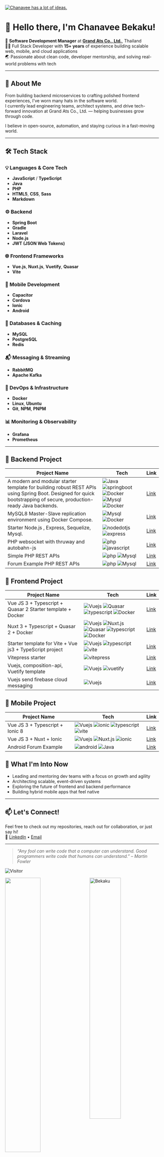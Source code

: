 [![Chanavee has a lot of ideas.](https://bekaku.github.io/cover.jpg)](https://www.linkedin.com/in/bekaku/)
# 👋 Hello there, I'm Chanavee Bekaku!

🎯 **Software Development Manager** at [**Grand Ats Co., Ltd.**](#), Thailand  
🧑‍💻 Full Stack Developer with **15+ years** of experience building scalable web, mobile, and cloud applications  
🌏 Passionate about clean code, developer mentorship, and solving real-world problems with tech

---

## 🧠 About Me

From building backend microservices to crafting polished frontend experiences, I've worn many hats in the software world.  
I currently lead engineering teams, architect systems, and drive tech-forward innovation at Grand Ats Co., Ltd. — helping businesses grow through code.

I believe in open-source, automation, and staying curious in a fast-moving world.

---

## 🛠️ Tech Stack

### 💡 Languages & Core Tech
- **JavaScript** / **TypeScript**
- **Java**
- **PHP**
- **HTML5**, **CSS**, **Sass**
- **Markdown**

### ⚙️ Backend
- **Spring Boot**
- **Gradle**
- **Laravel**
- **Node.js**
- **JWT (JSON Web Tokens)**

### 🌐 Frontend Frameworks
- **Vue.js**, **Nuxt.js**, **Vuetify**, **Quasar**
- **Vite**

### 📱 Mobile Development
- **Capacitor**
- **Cordova**
- **Ionic**
- **Android**

### 🧱 Databases & Caching
- **MySQL**
- **PostgreSQL**
- **Redis**

### 📬 Messaging & Streaming
- **RabbitMQ**
- **Apache Kafka**

### 🐳 DevOps & Infrastructure
- **Docker**
- **Linux**, **Ubuntu**
- **Git**, **NPM**, **PNPM**

### 📊 **Monitoring & Observability**
- **Grafana**
- **Prometheus**
---
## :pushpin: Backend Project
| Project Name  | Tech | Link |
|------|--------------|------|
| A modern and modular starter template for building robust REST APIs using Spring Boot. Designed for quick bootstrapping of secure, production-ready Java backends. | <img alt="Java" src="https://img.shields.io/badge/-Java-FF160B?style=flat-square&logo=java&logoColor=white" />  <img alt="springboot" src="https://img.shields.io/badge/-Springboot-6DB33F?style=flat-square&logo=springboot&logoColor=white" /> <img alt="Docker" src="https://img.shields.io/badge/-Gradle-02303A?style=flat-square&logo=gradle&logoColor=white" /> <img alt="Mysql" src="https://img.shields.io/badge/-Mysql-4479A1?style=flat-square&logo=mysql&logoColor=white" /> <img alt="Docker" src="https://img.shields.io/badge/-Docker-2496ED?style=flat-square&logo=docker&logoColor=white" /> | [Link](https://github.com/bekaku/java-spring-boot-starter) |
| MySQL8 Master-Slave replication environment using Docker Compose. | <img alt="Mysql" src="https://img.shields.io/badge/-Mysql-4479A1?style=flat-square&logo=mysql&logoColor=white" /> <img alt="Docker" src="https://img.shields.io/badge/-Docker-2496ED?style=flat-square&logo=docker&logoColor=white" /> | [Link](https://github.com/bekaku/mysql-replecation-docker) |
| Starter Node.js , Express, Sequelize, Mysql. | <img alt="nodedotjs" src="https://img.shields.io/badge/-nodedotjs-5FA04E?style=flat-square&logo=Nodedotjs&logoColor=white" /> <img alt="express" src="https://img.shields.io/badge/-Express-000000?style=flat-square&logo=express&logoColor=white" /> | [Link](https://github.com/bekaku/nodejs-express-mysql) |
| PHP websocket with thruway and autobahn-js | <img alt="php" src="https://img.shields.io/badge/-PHP-777BB4?style=flat-square&logo=php&logoColor=white" /> <img alt="javascript" src="https://img.shields.io/badge/-Javascript-F7DF1E?style=flat-square&logo=javascript&logoColor=white" />  | [Link](https://github.com/bekaku/php-thruway-web-socket-example) |
| Simple PHP REST APIs | <img alt="php" src="https://img.shields.io/badge/-PHP-777BB4?style=flat-square&logo=php&logoColor=white" /> <img alt="Mysql" src="https://img.shields.io/badge/-Mysql-4479A1?style=flat-square&logo=mysql&logoColor=white" /> | [Link](https://github.com/bekaku/php-rest-api) |
| Forum Example PHP REST APIs | <img alt="php" src="https://img.shields.io/badge/-PHP-777BB4?style=flat-square&logo=php&logoColor=white" /> <img alt="Mysql" src="https://img.shields.io/badge/-Mysql-4479A1?style=flat-square&logo=mysql&logoColor=white" /> | [Link](https://github.com/bekaku/example-forum-rest-api-php) |

## :pushpin: Frontend Project
| Project Name  | Tech | Link |
|------|--------------|------|
| Vue JS 3 + Typescript + Quasar 2 Starter template + Docker | <img alt="Vuejs" src="https://img.shields.io/badge/-Vue-42b883?style=flat-square&logo=Vue.js&logoColor=white" /> <img alt="Quasar" src="https://img.shields.io/badge/-Quasar-1976D2?style=flat-square&logo=Quasar&logoColor=white" /> <img alt="typescript" src="https://img.shields.io/badge/-Typescript-3178C6?style=flat-square&logo=typescript&logoColor=white" /> <img alt="Docker" src="https://img.shields.io/badge/-Docker-2496ED?style=flat-square&logo=docker&logoColor=white" /> |[Link](https://bekaku.github.io/quasar-starter)|
| Nuxt 3 + Typescript + Quasar 2 + Docker | <img alt="Vuejs" src="https://img.shields.io/badge/-Vue-42b883?style=flat-square&logo=Vue.js&logoColor=white" /> <img alt="Nuxt.js" src="https://img.shields.io/badge/-Nuxt-00DC82?style=flat-square&logo=Nuxt&logoColor=white" /> <img alt="Quasar" src="https://img.shields.io/badge/-Quasar-1976D2?style=flat-square&logo=Quasar&logoColor=white" /> <img alt="typescript" src="https://img.shields.io/badge/-Typescript-3178C6?style=flat-square&logo=typescript&logoColor=white" /> <img alt="Docker" src="https://img.shields.io/badge/-Docker-2496ED?style=flat-square&logo=docker&logoColor=white" /> |[Link](https://github.com/bekaku/nuxt-quasar-example-app)|
| Starter template for Vite + Vue js3 + TypeScript project | <img alt="Vuejs" src="https://img.shields.io/badge/-Vue-42b883?style=flat-square&logo=Vue.js&logoColor=white" /> <img alt="typescript" src="https://img.shields.io/badge/-Typescript-3178C6?style=flat-square&logo=typescript&logoColor=white" /> <img alt="vite" src="https://img.shields.io/badge/-Vite-646CFF?style=flat-square&logo=vite&logoColor=white" /> |[Link](https://github.com/bekaku/vue3-vite-typescript)|
| Vitepress starter |  <img alt="vitepress" src="https://img.shields.io/badge/-Vitepress-5C73E7?style=flat-square&logo=vitepress&logoColor=white" /> |[Link](https://github.com/bekaku/vitepress-starter)|
| Vuejs, composition-api, Vuetify template |  <img alt="Vuejs" src="https://img.shields.io/badge/-Vue-42b883?style=flat-square&logo=Vue.js&logoColor=white" /> <img alt="vuetify" src="https://img.shields.io/badge/-Vuetify-1867C0?style=flat-square&logo=vuetify&logoColor=white" /> |[Link](https://github.com/bekaku/vuetify-starter-template)|
| Vuejs send firebase cloud messaging |  <img alt="Vuejs" src="https://img.shields.io/badge/-Vue-42b883?style=flat-square&logo=Vue.js&logoColor=white" /> |[Link](https://github.com/bekaku/vuejs-send-firebase-cloud-messaging)|

## :pushpin: Mobile Project
| Project Name  | Tech | Link |
|------|--------------|------|
| Vue JS 3 + Typescript + Ionic 8 | <img alt="Vuejs" src="https://img.shields.io/badge/-Vue-42b883?style=flat-square&logo=Vue.js&logoColor=white" /> <img alt="ionic" src="https://img.shields.io/badge/-Ionic-3880FF?style=flat-square&logo=ionic&logoColor=white" /> <img alt="typescript" src="https://img.shields.io/badge/-Typescript-3178C6?style=flat-square&logo=typescript&logoColor=white" /> <img alt="vite" src="https://img.shields.io/badge/-Vite-646CFF?style=flat-square&logo=vite&logoColor=white" /> | [Link](https://github.com/bekaku/vue-ionic-example-app)|
| Vue JS 3 + Nuxt + Ionic | <img alt="Vuejs" src="https://img.shields.io/badge/-Vue-42b883?style=flat-square&logo=Vue.js&logoColor=white" /> <img alt="Nuxt.js" src="https://img.shields.io/badge/-Nuxt-00DC82?style=flat-square&logo=Nuxt&logoColor=white" /> <img alt="ionic" src="https://img.shields.io/badge/-Ionic-3880FF?style=flat-square&logo=ionic&logoColor=white" /> | [Link](https://github.com/bekaku/nuxt-ionic)|
| Android Forum Example | <img alt="android" src="https://img.shields.io/badge/-Android-3DDC84?style=flat-square&logo=android&logoColor=white" /> <img alt="Java" src="https://img.shields.io/badge/-Java-FF160B?style=flat-square&logo=java&logoColor=white" /> | [Link](https://github.com/bekaku/example-forum-android)|


## 🌱 What I'm Into Now

- Leading and mentoring dev teams with a focus on growth and agility 
- Architecting scalable, event-driven systems
- Exploring the future of frontend and backend performance
- Building hybrid mobile apps that feel native  

---

## 📫 Let's Connect!

Feel free to check out my repositories, reach out for collaboration, or just say hi!  
🔗 [LinkedIn](https://www.linkedin.com/in/bekaku/) • [Email](mailto:baekaku@gmail.com)

---

> _“Any fool can write code that a computer can understand. Good programmers write code that humans can understand.” – Martin Fowler_

![Visitor](https://visitor-badge.laobi.icu/badge?page_id=bekaku.repoName)

 <img src="https://github-readme-stats.vercel.app/api?username=bekaku&show_icons=true&theme=prussian" alt="Bekaku" width="45%" align="right"/>
 <img  src="https://github-readme-streak-stats.herokuapp.com/?user=bekaku&theme=prussian" width="48%" >
